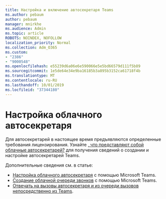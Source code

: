 ```yaml
---
title: Настройка и включение автосекретаря Teams
ms.author: pebaum
author: pebaum
manager: mnirkhe
ms.audience: Admin
ms.topic: article
ROBOTS: NOINDEX, NOFOLLOW
localization_priority: Normal
ms.collection: Adm_O365
ms.custom:
- "2386"
- "9000548"
ms.openlocfilehash: e55239d6a06e6e590066e5e5bd66579d111f5b89
ms.sourcegitcommit: 1e5de64e34e9ba16185b3a895b3152ca61718f4b
ms.translationtype: MT
ms.contentlocale: ru-RU
ms.lasthandoff: 10/01/2019
ms.locfileid: "37344180"
---
```

# <a name="set-up-a-cloud-auto-attendant"></a>Настройка облачного автосекретаря

Для автосекретарей в настоящее время предъявляются определенные требования лицензирования. Узнайте [, что представляют собой облачные автосекретарей?](https://docs.microsoft.com/microsoftteams/what-are-phone-system-auto-attendants) для получения сведений о создании и настройке автосекретарей Teams. 

Дополнительные сведения см. в статье:

- [Настройка облачного автосекретаря](https://docs.microsoft.com/microsoftteams/create-a-phone-system-auto-attendant) с помощью Microsoft Teams. 
- [Создание облачной очереди звонков](https://docs.microsoft.com/microsoftteams/create-a-phone-system-call-queue) с помощью Microsoft Teams. 
- [Отвечать на вызовы автосекретаря и из очереди вызовов непосредственно из Teams](https://docs.microsoft.com/microsoftteams/answer-auto-attendant-and-call-queue-calls). 